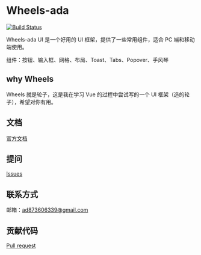 # Wheels-ada

[![Build Status](https://travis-ci.org/travis-ci/travis-web.svg?branch=master)](https://travis-ci.org/travis-ci/travis-web)

Wheels-ada UI 是一个好用的 UI 框架，提供了一些常用组件，适合 PC 端和移动端使用。

组件：按钮、输入框、网格、布局、Toast、Tabs、Popover、手风琴

## why Wheels

Wheels 就是轮子，这是我在学习 Vue 的过程中尝试写的一个 UI 框架（造的轮子），希望对你有用。

## 文档
[官方文档](https://adashuai5.github.io/wheels-ada/)
## 提问
[Issues](https://github.com/Adashuai5/wheels-ada/issues)
## 联系方式
邮箱：ad873606339@gmail.com
## 贡献代码
[Pull request](https://github.com/Adashuai5/wheels-ada/pulls)